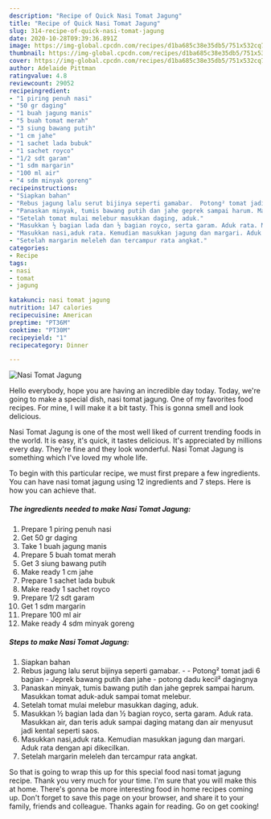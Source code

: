```yaml
---
description: "Recipe of Quick Nasi Tomat Jagung"
title: "Recipe of Quick Nasi Tomat Jagung"
slug: 314-recipe-of-quick-nasi-tomat-jagung
date: 2020-10-28T09:39:36.891Z
image: https://img-global.cpcdn.com/recipes/d1ba685c38e35db5/751x532cq70/nasi-tomat-jagung-foto-resep-utama.jpg
thumbnail: https://img-global.cpcdn.com/recipes/d1ba685c38e35db5/751x532cq70/nasi-tomat-jagung-foto-resep-utama.jpg
cover: https://img-global.cpcdn.com/recipes/d1ba685c38e35db5/751x532cq70/nasi-tomat-jagung-foto-resep-utama.jpg
author: Adelaide Pittman
ratingvalue: 4.8
reviewcount: 29052
recipeingredient:
- "1 piring penuh nasi"
- "50 gr daging"
- "1 buah jagung manis"
- "5 buah tomat merah"
- "3 siung bawang putih"
- "1 cm jahe"
- "1 sachet lada bubuk"
- "1 sachet royco"
- "1/2 sdt garam"
- "1 sdm margarin"
- "100 ml air"
- "4 sdm minyak goreng"
recipeinstructions:
- "Siapkan bahan"
- "Rebus jagung lalu serut bijinya seperti gamabar.  Potong² tomat jadi 6 bagian Jeprek bawang putih dan jahe potong dadu kecil² dagingnya"
- "Panaskan minyak, tumis bawang putih dan jahe geprek sampai harum. Masukkan tomat aduk-aduk sampai tomat melebur."
- "Setelah tomat mulai melebur masukkan daging, aduk."
- "Masukkan ½ bagian lada dan ½ bagian royco, serta garam. Aduk rata. Masukkan air, dan teris aduk sampai daging matang dan air menyusut jadi kental seperti saos."
- "Masukkan nasi,aduk rata. Kemudian masukkan jagung dan margari. Aduk rata dengan api dikecilkan."
- "Setelah margarin meleleh dan tercampur rata angkat."
categories:
- Recipe
tags:
- nasi
- tomat
- jagung

katakunci: nasi tomat jagung 
nutrition: 147 calories
recipecuisine: American
preptime: "PT36M"
cooktime: "PT30M"
recipeyield: "1"
recipecategory: Dinner

---
```



![Nasi Tomat Jagung](https://img-global.cpcdn.com/recipes/d1ba685c38e35db5/751x532cq70/nasi-tomat-jagung-foto-resep-utama.jpg)

Hello everybody, hope you are having an incredible day today. Today, we're going to make a special dish, nasi tomat jagung. One of my favorites food recipes. For mine, I will make it a bit tasty. This is gonna smell and look delicious.

Nasi Tomat Jagung is one of the most well liked of current trending foods in the world. It is easy, it's quick, it tastes delicious. It's appreciated by millions every day. They're fine and they look wonderful. Nasi Tomat Jagung is something which I've loved my whole life.




To begin with this particular recipe, we must first prepare a few ingredients. You can have nasi tomat jagung using 12 ingredients and 7 steps. Here is how you can achieve that.

<!--inarticleads1-->

##### The ingredients needed to make Nasi Tomat Jagung:

1. Prepare 1 piring penuh nasi
1. Get 50 gr daging
1. Take 1 buah jagung manis
1. Prepare 5 buah tomat merah
1. Get 3 siung bawang putih
1. Make ready 1 cm jahe
1. Prepare 1 sachet lada bubuk
1. Make ready 1 sachet royco
1. Prepare 1/2 sdt garam
1. Get 1 sdm margarin
1. Prepare 100 ml air
1. Make ready 4 sdm minyak goreng




<!--inarticleads2-->

##### Steps to make Nasi Tomat Jagung:

1. Siapkan bahan
1. Rebus jagung lalu serut bijinya seperti gamabar. -  - Potong² tomat jadi 6 bagian - Jeprek bawang putih dan jahe - potong dadu kecil² dagingnya
1. Panaskan minyak, tumis bawang putih dan jahe geprek sampai harum. Masukkan tomat aduk-aduk sampai tomat melebur.
1. Setelah tomat mulai melebur masukkan daging, aduk.
1. Masukkan ½ bagian lada dan ½ bagian royco, serta garam. Aduk rata. Masukkan air, dan teris aduk sampai daging matang dan air menyusut jadi kental seperti saos.
1. Masukkan nasi,aduk rata. Kemudian masukkan jagung dan margari. Aduk rata dengan api dikecilkan.
1. Setelah margarin meleleh dan tercampur rata angkat.




So that is going to wrap this up for this special food nasi tomat jagung recipe. Thank you very much for your time. I'm sure that you will make this at home. There's gonna be more interesting food in home recipes coming up. Don't forget to save this page on your browser, and share it to your family, friends and colleague. Thanks again for reading. Go on get cooking!
